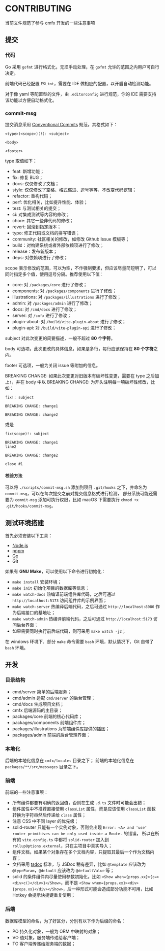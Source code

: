 # CONTRIBUTING

当前文件规范了参与 cmfx 开发的一些注意事项

## 提交

### 代码

Go 采用 `gofmt` 进行格式化，无须手动处理，在 `gofmt` 允许的范围之内用户可自行决定。

前端代码已经配置 `ESLint`，需要在 IDE 做相应的配置，以开启自动检测功能。

对于像 yaml 等配置型的文件，由 `.editorconfig` 进行规范，你的 IDE 需要支持该功能以方便自动格式化。

### commit-msg

提交消息采用 [Conventional Commits](https://www.conventionalcommits.org/zh-hans/) 规范，其格式如下：

```text
<type>(<scope>)(!): <subject>

<body>

<footer>
```

type 取值如下：

- feat: 新增功能；
- fix: 修复 BUG；
- docs: 仅仅修改了文档；
- style: 仅仅修改了空格、格式缩进、逗号等等，不改变代码逻辑；
- refactor: 重构代码；
- perf: 优化相关，比如提升性能、体验；
- test: 与测试相关的提交；
- ci: 对集成测试等内容的修改；
- chore: 其它一些非代码的修改；
- revert: 回滚到指定版本；
- typo: 修正代码或文档的拼写错误；
- community: 社区相关的修改，如修改 Github Issue 模板等；
- build：对构建系统或者外部依赖项进行了修改；
- release：发布新版本；
- deps: 对依赖项进行了修改；

scope 表示修改的范围，可以为空，不作强制要求，但应该尽量简短明了，可以同时指定多个值，使用逗号分隔。推荐使用以下值：

- core: 对 `/packages/core` 进行了修改；
- components: 对 `/packages/components` 进行了修改；
- illustrations: 对 `/packages/illustrations` 进行了修改；
- admin: 对 `/packages/admin` 进行了修改；
- docs: 对 `/cmd/docs` 进行了修改；
- server: 对 `/cmfx` 进行了修改；
- plugin-about: 对 `/build/vite-plugin-about` 进行了修改；
- plugin-api: 对 `/build/vite-plugin-api` 进行了修改；

subject 对此次变更的简要描述，一般不超过 **80 个字符**。

body 可选项，此次更改的具体信息，如果是多行，每行应该保持在 **80 个字符**之内。

footer 可选项，一般为关闭 issue 等附加的信息。

BREAKING CHANGE: 如果此次变更对旧版本有破坏性变更，需要在 type 之后加上`!`，并在 body 中以 BREAKING CHANGE: 为开头注明每一项破坏性修改，比如：

```git-commit
fix!: subject

BREAKING CHANGE: change1

BREAKING CHANGE: change2
```

或是

```git-commit
fix(scope)!: subject

BREAKING CHANGE: change1
line2

BREAKING CHANGE: change2

close #1
```

#### 校验方法

可以将 `./scripts/commit-msg.sh` 添加到项目 `.git/hooks` 之下，并命名为 `commit-msg`，可以在每次提交之前对提交信息格式进行检测，
部分系统可能还需要为 `commit-msg` 添加可执行权限，比如 macOS 下需要执行 `chmod +x .git/hooks/commit-msg`。

## 测试环境搭建

首先必须安装以下工具：

- [Node.js](https://nodejs.org/zh-cn)
- [pnpm](https://pnpm.io/zh/)
- [Go](https://go.dev/)
- Git

如果有 **GNU Make**，可以使用以下命令进行初始化：

- `make install` 安装环境；
- `make init` 初始化项目的数据库等信息；
- `make watch-docs` 热编译前端组件库代码，之后可通过 `http://localhost:5173` 访问组件库的示例界面；
- `make watch-server` 热编译后端代码，之后可通过 `http://localhost:8080` 作为后端接口的基地址；
- `make watch-admin` 热编译前端代码，之后可通过 `http://localhost:5173` 访问后台界面；
- 如果需要同时执行前后端代码，则可采用 `make watch -j2`；

在 windows 环境下，部分 `make` 命令需要 `bash` 环境，默认情况下，Git 自带了 `bash` 环境。

## 开发

### 目录结构

- cmd/server 简单的后端服务；
- cmd/admin 适配 `cmd/server` 的后台管理；
- cmd/docs 生成项目文档；
- cmfx 后端源码的主目录；
- packages/core 前端的核心代码库；
- packages/components 前端组件库；
- packages/illustrations 为前端组件库提供的插图；
- packages/admin 前端的后台管理界面；

### 本地化

后端的本地化信息在 `cmfx/locales` 目录之下；
前端的本地化信息在 `packages/**/src/messages` 目录之下。

### 前端

前端的一些注意事项：

- 所有组件都要有明确的返回值，否则在生成 `.d.ts` 文件时可能会出错；
- 组件属性中不推荐直接使用 `classList` 属性，而是应该使用 `classList` 函数转换为字符串然后传递给 `class` 属性；
- 注意 CSS 中不同 layer 的优先级；
- solid-router 只能有一个实例对象，否则会出现 `Error: <A> and 'use' router primitives can be only used inside a Route.` 的错误，
所以在所有的 `vite.config.ts` 中都将 `solid-router` 加入到 `rollupOptions.external`，只在主项目中真实导入；
- 组件文档，如果某个对象存在多个文档内容，只提取其最后一个作为文档内容；
- 文档采用 [tsdoc](https://tsdoc.org) 标准，与 JSDoc 稍有差异，比如 `@template` 应该改为 `@typeParam`，`@default` 应该改为 `@defaultValue` 等；
- solid 的条件组件内尽量使用参数初始化，比如 `<Show when={props.xx}>{c=><div>c()</div>}</Show>`，而不是 `<Show when={props.xx}><div>{props.xx}</div></Show>`，后一种形式可能会造成部分功能不可用，比如 Hotkey 会提示快捷键重复使用；

### 后端

数据库模型的命名，为了好区分，分别有以下作为后缀的命名：

- PO 持久化对象，一般为 ORM 中映射的对象；
- VO 值对象，服务端传递给客户端；
- TO 客户端传递给服务端的数据；
